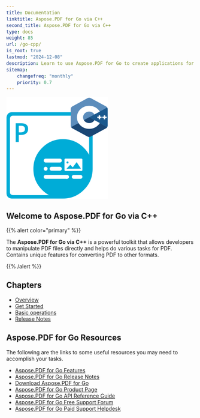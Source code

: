 ```yaml
---
title: Documentation
linktitle: Aspose.PDF for Go via C++
second_title: Aspose.PDF for Go via C++
type: docs
weight: 85
url: /go-cpp/
is_root: true
lastmod: "2024-12-08"
description: Learn to use Aspose.PDF for Go to create applications for PDF documents.
sitemap:
    changefreq: "monthly"
    priority: 0.7
---
```

![Aspose.PDF for Go logo image](aspose_pdf-for-go-cpp.png)

<h2>Welcome to Aspose.PDF for Go via C++</h2>

{{% alert color="primary" %}}

The **Aspose.PDF for Go via C++** is a powerful toolkit that allows developers to manipulate PDF files directly and helps do various tasks for PDF. Contains unique features for converting PDF to other formats.

{{% /alert %}}

<h2>Chapters</h2>

- [Overview](/pdf/go-cpp/overview/)
- [Get Started](/pdf/go-cpp/get-started/)
- [Basic operations](/pdf/go-cpp/basic-operations/)
- [Release Notes](https://releases.aspose.com/pdf/gocpp/)

<h2>Aspose.PDF for Go Resources</h2>

The following are the links to some useful resources you may need to accomplish your tasks.

- [Aspose.PDF for Go Features](/pdf/go-cpp/key-features/)
- [Aspose.PDF for Go Release Notes](https://releases.aspose.com/pdf/gocpp/)
- [Download Aspose.PDF for Go](https://github.com/aspose-pdf/aspose-pdf-go-cpp)
- [Aspose.PDF for Go Product Page](https://products.aspose.com/pdf/go-cpp/)
- [Aspose.PDF for Go API Reference Guide](https://reference.aspose.com/pdf/go-cpp/)
- [Aspose.PDF for Go Free Support Forum](https://forum.aspose.com/c/pdf/10)
- [Aspose.PDF for Go Paid Support Helpdesk](https://helpdesk.aspose.com/)

